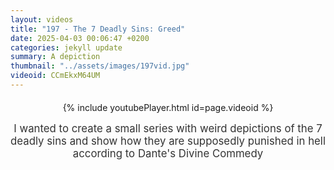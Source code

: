 ```yaml
---
layout: videos
title: "197 - The 7 Deadly Sins: Greed"
date: 2025-04-03 00:06:47 +0200
categories: jekyll update
summary: A depiction
thumbnail: "../assets/images/197vid.jpg"
videoid: CCmEkxM64UM
---
```


<div style="text-align: center; margin-top: 20px;">
  {% include youtubePlayer.html id=page.videoid %}
  <p style="margin-top: 15px; font-size: 1.2em; color: #333;">
    I wanted to create a small series with weird depictions of the 7 deadly sins and show how they are supposedly punished in hell according to Dante's Divine Commedy
  </p>
</div>
